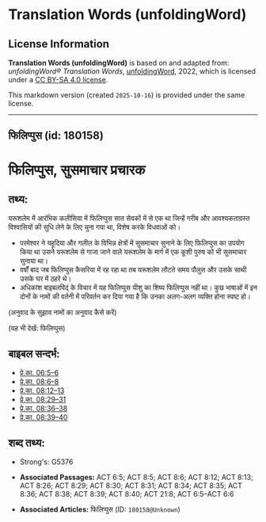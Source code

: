 # Translation Words (unfoldingWord)

## License Information

**Translation Words (unfoldingWord)** is based on and adapted from: _unfoldingWord® Translation Words_, [unfoldingWord](https://unfoldingword.org/utw), 2022, which is licensed under a [CC BY-SA 4.0 license](https://creativecommons.org/licenses/by-sa/4.0/legalcode.en).

This markdown version (created `2025-10-16`) is provided under the same license.



--------------------------------

## फिलिप्पुस (id: 180158)

फिलिप्पुस, सुसमाचार प्रचारक
===========================

तथ्य:
-----

यरूशलेम में आरंभिक कलीसिया में फिलिप्पुस सात सेवकों में से एक था जिन्हें गरीब और आवश्यकताग्रस्त विश्वासियों की सुधि लेने के लिए चुना गया था, विशेष करके विधवाओं को।

* परमेश्वर ने यहूदिया और गलील के विभिन्न क्षेत्रों में सुसमाचार सुनाने के लिए फिलिप्पुस का उपयोग किया था उसने यरूशलेम से गाजा जाने वाले यरूशलेम के मार्ग में एक कूशी पुरुष को भी सुसमाचार सुनाया था।
* वर्षों बाद जब फिलिप्पुस कैसरिया में रह रहा था तब यरूशलेम लौटते समय पौलुस और उसके साथी उसके घर में ठहरे थे।
* अधिकांश बाइबलविद्ं के विचार में यह फिलिप्पुस यीशु का शिष्य फिलिप्पुस नहीं था। कुछ भाषाओं में इन दोनों के नामों की वर्तनी में परिवर्तन कर दिया गया है कि उनका अलग\-अलग व्यक्ति होना स्पष्ट हो।

(अनुवाद के सुझाव नामों का अनुवाद कैसे करें)

(यह भी देखें: फिलिप्पुस)

बाइबल सन्दर्भ:
--------------

* [प्रे.का. 06:5–6](https://ref.ly/Acts6:5-Acts6:6)
* [प्रे.का. 08:6–8](https://ref.ly/Acts8:6-Acts8:8)
* [प्रे.का. 08:12–13](https://ref.ly/Acts8:12-Acts8:13)
* [प्रे.का. 08:29–31](https://ref.ly/Acts8:29-Acts8:31)
* [प्रे.का. 08:36–38](https://ref.ly/Acts8:36-Acts8:38)
* [प्रे.का. 08:39–40](https://ref.ly/Acts8:39-Acts8:40)

शब्द तथ्य:
----------

* Strong's: G5376

* **Associated Passages:** ACT 6:5; ACT 8:5; ACT 8:6; ACT 8:12; ACT 8:13; ACT 8:26; ACT 8:29; ACT 8:30; ACT 8:31; ACT 8:34; ACT 8:35; ACT 8:36; ACT 8:38; ACT 8:39; ACT 8:40; ACT 21:8; ACT 6:5–ACT 6:6
* **Associated Articles:** फिलिप्पुस (ID: `180158@Unknown`)

